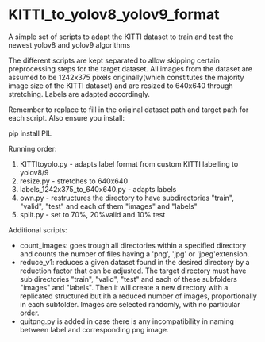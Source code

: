 # KITTI_to_yolov8_yolov9_format
A simple set of scripts to adapt the KITTI dataset to train and test the newest yolov8 and yolov9 algorithms

The different scripts are kept separated to allow skipping certain preprocessing steps for the target dataset.
All images from the dataset are assumed to be 1242x375 pixels originally(which constitutes the majority image size of the KITTI dataset) and are resized to 640x640 through stretching. Labels are adapted accordingly.

Remember to replace to fill in the original dataset path and target path for each script. Also ensure you install:

pip install PIL

Running order:
1. KITTItoyolo.py - adapts label format from custom KITTI labelling to yolov8/9
2. resize.py - stretches to 640x640
3. labels_1242x375_to_640x640.py - adapts labels
4. own.py - restructures the directory to have subdirectories "train", "valid", "test" and each of them "images" and "labels"
5. split.py - set to 70%, 20%valid and 10% test
 

Additional scripts:
- count_images: goes trough all directories within a specified directory and counts the number of files having a 'png', 'jpg' or 'jpeg'extension.
- reduce_v1: reduces a given dataset found in the desired directory by a reduction factor that can be adjusted. The target directory must have sub directories "train", "valid", "test" and each of these subfolders "images" and "labels". Then it will create a new directory with a replicated structured but ith a reduced number of images, proportionally in each subfolder. Images are selected randomly, with no particular order.
- quitpng.py is added in case there is any incompatibility in naming between label and corresponding png image. 
